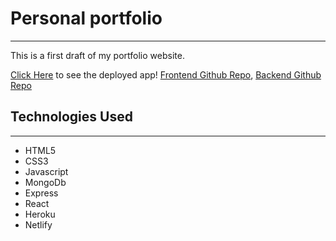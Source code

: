 # Personal portfolio
***
This is a first draft of my portfolio website.

[Click Here](https://stately-malabi-bcb18e.netlify.app) to see the deployed app!
[Frontend Github Repo](https://github.com/Banditolabs/express-react-lab-Frontend),
[Backend Github Repo](https://github.com/Banditolabs/express-react-lab-Backend)

## Technologies Used 
***
- HTML5
- CSS3
- Javascript
- MongoDb
- Express
- React
- Heroku
- Netlify

